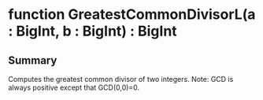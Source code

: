 # function GreatestCommonDivisorL(a : BigInt, b : BigInt) : BigInt

## Summary
Computes the greatest common divisor of two integers.
Note: GCD is always positive except that GCD(0,0)=0.
